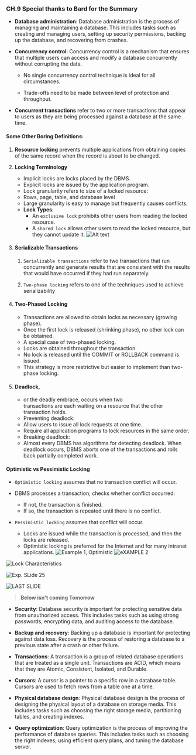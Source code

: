 
### CH.9 Special thanks to Bard for the Summary

- **Database administration**: Database administration is the process of managing and maintaining a database. This includes tasks such as creating and managing users, setting up security permissions, backing up the database, and recovering from crashes.

- **Concurrency control**: Concurrency control is a mechanism that ensures that multiple users can access and modify a database concurrently without corrupting the data.

    - No single concurrency control technique is ideal for all
circumstances.

    - Trade-offs need to be made between level of protection
and throughput.

-  **Concurrent transactions** refer to two or more
transactions that appear to users as they are being
processed against a database at the same time.

#### Some Other Boring Definitions:
1. **Resource locking** prevents multiple applications from
    obtaining copies of the same record when the record is
    about to be changed.
2. **Locking Terminology**
    * Implicit locks are locks placed by the DBMS.
    * Explicit locks are issued by the application program.
    * Lock granularity refers to size of a locked resource:
    - Rows, page, table, and database level
    * Large granularity is easy to manage but frequently causes
    conflicts.
    * **Lock Types**:
      - An `exclusive lock` prohibits other users from reading the locked
        resource.
      - A `shared lock` allows other users to read the locked resource, but they
        cannot update it.
        ![Alt text](assets/image.png)

3. #### **Serializable Transactions**
   1.  `Serializable transactions` refer to two transactions that
        run concurrently and generate results that are consistent
        with the results that would have occurred if they had run
        separately.

    2. `Two-phase locking` refers to one of the techniques used
        to achieve serializability
4. #### **Two-Phased Locking**
    - Transactions are allowed to obtain locks as
        necessary (growing phase).
    - Once the first lock is released (shrinking phase), no
        other lock can be obtained.
    - A special case of two-phased locking.
    - Locks are obtained throughout the transaction.
    - No lock is released until the COMMIT or ROLLBACK
        command is issued.
    - This strategy is more restrictive but easier to
        implement than two-phase locking.
5. #### Deadlock, 
    - or the deadly embrace, occurs when two  
        transactions are each waiting on a resource that the other
        transaction holds.
    - Preventing deadlock:
    - Allow users to issue all lock requests at one time.
    - Require all application programs to lock resources in the
        same order.
    - Breaking deadlock:
    - Almost every DBMS has algorithms for detecting
        deadlock. When deadlock occurs, DBMS aborts one of the
        transactions and rolls back partially completed work.        
#### Optimistic vs Pessimistic Locking
* `Optimistic locking` assumes that no transaction conflict will occur.

* DBMS processes a transaction; checks whether conflict
    occurred:
    - If not, the transaction is finished.
    - If so, the transaction is repeated until there is no
        conflict.
* `Pessimistic locking` assumes that conflict will occur. 
    - Locks are issued while the transaction is processed, and
        then the locks are released.
    - Optimistic locking is preferred for the Internet and for many
        intranet applications.
![Example 1, Optimistic](assets/image-2.png)
![eXAMPLE 2](assets/image-1.png)

![Lock Characteristics](assets/image-3.png)

![Exp. SLide 25](assets/image-4.png)

![LAST SLIDE](assets/image-5.png)

> **Below isn't coming Tomorrow**

- **Security**: Database security is important for protecting sensitive data from unauthorized access. This includes tasks such as using strong passwords, encrypting data, and auditing access to the database.

- **Backup and recovery**: Backing up a database is important for protecting against data loss.  Recovery is the process of restoring a database to a previous state after a crash or other  failure.

- **Transactions**: A transaction is a group of related database operations that are treated as a single unit. Transactions are ACID, which means that they are Atomic, Consistent, Isolated, and Durable.


- **Cursors**: A cursor is a pointer to a specific row in a database table. Cursors are used to fetch rows from a table one at a time.

- **Physical database design**: Physical database design is the process of designing the physical layout of a database on storage media. This includes tasks such as choosing the right storage media, partitioning tables, and creating indexes.

- **Query optimization**: Query optimization is the process of improving the performance of database queries. This includes tasks such as choosing the right indexes, using efficient query plans, and tuning the database server.